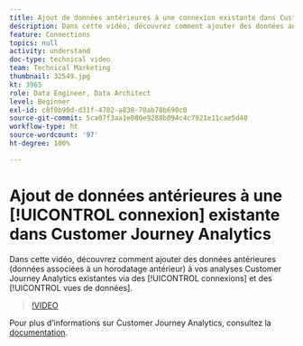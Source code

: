 ```yaml
---
title: Ajout de données antérieures à une connexion existante dans Customer Journey Analytics
description: Dans cette vidéo, découvrez comment ajouter des données antérieures (données associées à un horodatage antérieur) à vos analyses Adobe Customer Journey Analytics existantes via des connexions et des vues de données.
feature: Connections
topics: null
activity: understand
doc-type: technical video
team: Technical Marketing
thumbnail: 32549.jpg
kt: 3965
role: Data Engineer, Data Architect
level: Beginner
exl-id: c8f0b90d-d31f-4702-a838-70ab78b690c0
source-git-commit: 5ca07f3aa1e080e9288b094c4c7921e11cae5d40
workflow-type: ht
source-wordcount: '97'
ht-degree: 100%

---
```


# Ajout de données antérieures à une [!UICONTROL connexion] existante dans Customer Journey Analytics

Dans cette vidéo, découvrez comment ajouter des données antérieures (données associées à un horodatage antérieur) à vos analyses Customer Journey Analytics existantes via des [!UICONTROL connexions] et des [!UICONTROL vues de données].

>[!VIDEO](https://video.tv.adobe.com/v/32549/?quality=12)

Pour plus d’informations sur Customer Journey Analytics, consultez la [documentation](https://experienceleague.adobe.com/docs/analytics-platform/using/cja-landing.html?lang=fr).
